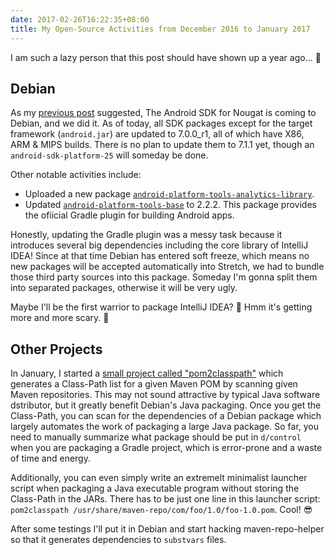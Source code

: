 ```yaml
---
date: 2017-02-26T16:22:35+08:00
title: My Open-Source Activities from December 2016 to January 2017
---
```


I am such a lazy person that this post should have shown up a year ago... 🤧

## Debian

As my [previous post](/post/my-open-source-activities-in-september-2016) suggested, The Android SDK for Nougat is coming to Debian, and we did it. As of today, all SDK packages except for the target framework (`android.jar`) are updated to 7.0.0_r1, all of which have X86, ARM & MIPS builds. There is no plan to update them to 7.1.1 yet, though an `android-sdk-platform-25` will someday be done.

Other notable activities include:

  * Uploaded a new package [`android-platform-tools-analytics-library`](https://tracker.debian.org/pkg/android-platform-tools-analytics-library).
  * Updated [`android-platform-tools-base`](https://tracker.debian.org/pkg/android-platform-tools-base) to 2.2.2. This package provides the ofiicial Gradle plugin for building Android apps.

Honestly, updating the Gradle plugin was a messy task because it introduces several big dependencies including the core library of IntelliJ IDEA! Since at that time Debian has entered soft freeze, which means no new packages will be accepted automatically into Stretch, we had to bundle those third party sources into this package. Someday I'm gonna split them into separated packages, otherwise it will be very ugly.

Maybe I'll be the first warrior to package IntelliJ IDEA? 🤔 Hmm it's getting more and more scary. 🤧

## Other Projects

In January, I started a [small project called "pom2classpath"](https://github.com/seamlik/pom2classpath) which generates a Class-Path list for a given Maven POM by scanning given Maven repositories. This may not sound attractive by typical Java software dstributor, but it greatly benefit Debian's Java packaging. Once you get the Class-Path, you can scan for the dependencies of a Debian package which largely automates the work of packaging a large Java package. So far, you need to manually summarize what package should be put in `d/control` when you are packaging a Gradle project, which is error-prone and a waste of time and energy.

Additionally, you can even simply write an extremelt minimalist launcher script when packaging a Java executable program without storing the Class-Path in the JARs. There has to be just one line in this launcher script: `pom2classpath /usr/share/maven-repo/com/foo/1.0/foo-1.0.pom`. Cool! 😎

After some testings I'll put it in Debian and start hacking maven-repo-helper so that it generates dependencies to `substvars` files.